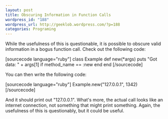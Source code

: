 ```yaml
--- 
layout: post
title: Obscuring Information in Function Calls
wordpress_id: "188"
wordpress_url: http://geeklob.wordpress.com/?p=188
categories: Programing
---
```

While the usefulness of this is questionable, it is possible to obscure valid information in a bogus function call. Check out the following code:

[sourcecode language="ruby"]
class Example
	def new(*args)
		puts &quot;Got data: &quot; + args[1] if method_name == :new
	end
end
[/sourcecode]

You can then write the following code:

[sourcecode language="ruby"]
Example.new(&quot;127.0.0.1&quot;, 1342)
[/sourcecode]

And it should print out "127.0.0.1". What's more, the actual call looks like an internet connection, not something that might print something. Again, the usefulness of this is questionably, but it could be useful.
